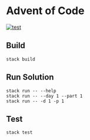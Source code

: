 # Advent of Code

[![test](https://github.com/drewolson/aoc-hs/actions/workflows/test.yml/badge.svg)](https://github.com/drewolson/aoc-hs/actions/workflows/test.yml)

## Build

```
stack build
```

## Run Solution

```
stack run -- --help
stack run -- --day 1 --part 1
stack run -- -d 1 -p 1
```

## Test

```
stack test
```
